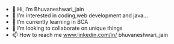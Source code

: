 - 👋 Hi, I’m Bhuvaneshwari_jain
- 👀 I’m interested in coding,web development and java...
- 🌱 I’m currently learning in BCA
- 💞️ I’m looking to collaborate on unique things
- 📫 How to reach me
  www.linkedin.com/in/
bhuvaneshwari_jain


<!---
bhuvaneshwari-jain/bhuvaneshwari-jain is a ✨ special ✨ repository because its `README.md` (this file) appears on your GitHub profile.
You can click the Preview link to take a look at your changes.
--->
